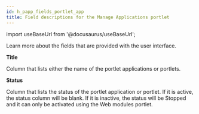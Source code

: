 ```yaml
---
id: h_papp_fields_portlet_app
title: Field descriptions for the Manage Applications portlet
---
```

import useBaseUrl from '@docusaurus/useBaseUrl';



Learn more about the fields that are provided with the user interface.

**Title**

Column that lists either the name of the portlet applications or portlets.

**Status**

Column that lists the status of the portlet application or portlet. If it is active, the status column will be blank. If it is inactive, the status will be Stopped and it can only be activated using the Web modules portlet.

